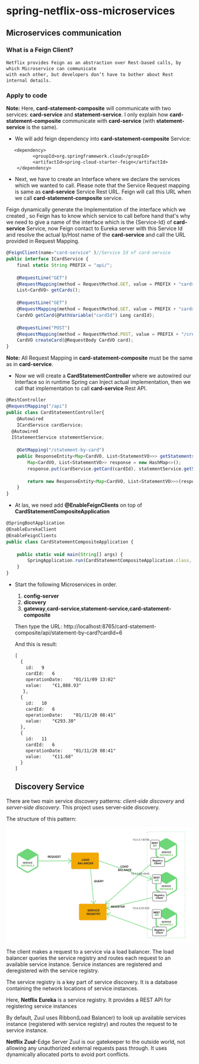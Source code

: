 # spring-netflix-oss-microservices
## Microservices communication
### **What is a Feign Client?**

```
Netflix provides Feign as an abstraction over Rest-based calls, by which Microservice can communicate 
with each other, but developers don’t have to bother about Rest internal details.
```

### **Apply to code**
**Note:** Here, **card-statement-composite** will communicate with two services: **card-service** and **statement-service**. I only explain how **card-statement-composite** communicate with **card-service** (with **statement-service** is the same). 
* We will add feign dependency into **card-statement-composite** Service:

```
   <dependency>
          <groupId>org.springframework.cloud</groupId>
          <artifactId>spring-cloud-starter-feign</artifactId>
    </dependency>
```
* Next, we have to create an Interface where we declare the services which we wanted to call. Please note that the Service Request mapping is same as  **card-service** Service Rest URL. Feign will call this URL when we call **card-statement-composite** service.

Feign dynamically generate the Implementation of the interface which  we created , so Feign has to know which service to call before hand that's why we need to give a name of the interface which is the {Service-Id} of **card-service** Service, now Feign contact to Eureka server with this Service Id and resolve the actual Ip/Host name of the **card-service** and call the URL provided in Request Mapping.

```javascript
@FeignClient(name="card-service" )//Service Id of card-service
public interface ICardService {
	final static String PREFIX = "api/";
	
	@RequestLine("GET")
	@RequestMapping(method = RequestMethod.GET, value = PREFIX + "cards")
	List<CardVO> getCards();
	
	@RequestLine("GET")
	@RequestMapping(method = RequestMethod.GET, value = PREFIX + "cards/{cardId}")
	CardVO getCard(@PathVariable("cardId") Long cardId);
	
	@RequestLine("POST")
	@RequestMapping(method = RequestMethod.POST, value = PREFIX + "/create-card")
	CardVO createCard(@RequestBody CardVO card);
}
```

**Note:** All Request Mapping in **card-statement-composite** must be the same as in **card-service**.
* Now we will create a **CardStatementController** where we autowired our Interface so in runtime Spring can Inject actual implementation, then we call that implementation to call **card-service** Rest API.

```javascript
@RestController
@RequestMapping("/api")
public class CardStatementController{
	@Autowired
	ICardService cardService;
  @Autowired
  IStatementService statementService;
  
	@GetMapping("/statement-by-card")
	public ResponseEntity<Map<CardVO, List<StatementVO>>> getStatementsByCardId(@RequestParam("cardId") Long cardId){
		Map<CardVO, List<StatementVO>> response = new HashMap<>();
		response.put(cardService.getCard(cardId), statementService.getStatements(cardId));
		
		return new ResponseEntity<Map<CardVO, List<StatementVO>>>(response, HttpStatus.OK);
	}
}
```
* At las, we need add **@EnableFeignClients** on top of **CardStatementCompositeApplication**

```javascript
@SpringBootApplication
@EnableEurekaClient
@EnableFeignClients
public class CardStatementCompositeApplication {

	public static void main(String[] args) {
		SpringApplication.run(CardStatementCompositeApplication.class, args);
	}
}
```
* Start the following Microservices in order.
  1. **config-server**
  2. **dicovery**
  3. **gateway**,**card-service**,**statement-service**,**card-statement-composite**
  
  Then type the URL: http://localhost:8765/card-statement-composite/api/statement-by-card?cardId=6 
  
  And this is result:
  
  ```
  [
    {
      id:	9
      cardId:	6
      operationDate:	"01/11/09 13:02"
      value:	"€1,888.93"
     },
    {
      id:	10
      cardId:	6
      operationDate:	"01/11/20 08:41"
      value:	"€293.30"
    },
    {
      id:	11
      cardId:	6
      operationDate:	"01/11/20 08:41"
      value:	"€11.68"
    }
  ]
  ```
  ## Discovery Service
 There are two main service discovery patterns: *client‑side discovery* and *server‑side discovery*. This project uses server‑side discovery.
 
 The structure of this pattern:
 
 ![alt text](https://github.com/caingocduong/spring-netflix-oss-microservices/blob/master/server-side-pattern.png)
 
 The client makes a request to a service via a load balancer. The load balancer queries the service registry and routes each request to an available service instance. Service instances are registered and deregistered with the service registry.
 
 The service registry is a key part of service discovery. It is a database containing the network locations of service instances. 
 
 Here, **Netflix Eureka** is a service registry. It provides a REST API for registering service instances
 
 By default, Zuul uses Ribbon(Load Balancer) to look up available services instance (registered with service registry) and routes the request to te service instance.
 
 **Netflix Zuul**-Edge Server Zuul is our gatekeeper to the outside world, not allowing any unauthorized external requests pass through. It uses dynamically allocated ports to avoid port conflicts.
